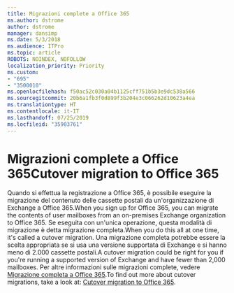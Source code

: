 ```yaml
---
title: Migrazioni complete a Office 365
ms.author: dstrome
author: dstrome
manager: dansimp
ms.date: 5/3/2018
ms.audience: ITPro
ms.topic: article
ROBOTS: NOINDEX, NOFOLLOW
localization_priority: Priority
ms.custom:
- "695"
- "3500010"
ms.openlocfilehash: f50ac52c030a04b1125cff751b5b3e9dc538a566
ms.sourcegitcommit: 20b6a1fb3f0d899f3b204e3c066262d10623a4ea
ms.translationtype: HT
ms.contentlocale: it-IT
ms.lasthandoff: 07/25/2019
ms.locfileid: "35903761"
---
```

# <a name="cutover-migrations-to-office-365"></a><span data-ttu-id="2e0e7-102">Migrazioni complete a Office 365</span><span class="sxs-lookup"><span data-stu-id="2e0e7-102">Cutover migration to Office 365</span></span>

<span data-ttu-id="2e0e7-103">Quando si effettua la registrazione a Office 365, è possibile eseguire la migrazione del contenuto delle cassette postali da un'organizzazione di Exchange a Office 365.</span><span class="sxs-lookup"><span data-stu-id="2e0e7-103">When you sign up for Office 365, you can migrate the contents of user mailboxes from an on-premises Exchange organization to Office 365.</span></span> <span data-ttu-id="2e0e7-104">Se eseguita con un'unica operazione, questa modalità di migrazione è detta migrazione completa.</span><span class="sxs-lookup"><span data-stu-id="2e0e7-104">When you do this all at one time, it's called a cutover migration.</span></span> <span data-ttu-id="2e0e7-105">Una migrazione completa potrebbe essere la scelta appropriata se si usa una versione supportata di Exchange e si hanno meno di 2.000 cassette postali.</span><span class="sxs-lookup"><span data-stu-id="2e0e7-105">A cutover migration could be right for you if you're running a supported version of Exchange and have fewer than 2,000 mailboxes.</span></span> <span data-ttu-id="2e0e7-106">Per altre informazioni sulle migrazioni complete, vedere [Migrazione completa a Office 365](https://support.office.com/article/9496e93c-1e59-41a8-9bb3-6e8df0cd81b4.aspx).</span><span class="sxs-lookup"><span data-stu-id="2e0e7-106">To find out more about cutover migrations, take a look at: [Cutover migration to Office 365](https://support.office.com/article/9496e93c-1e59-41a8-9bb3-6e8df0cd81b4.aspx).</span></span>
  